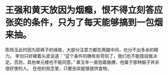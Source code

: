 # 王强和黄天放因为烟瘾，恨不得立刻答应张奕的条件，只为了每天能够搞到一包烟来抽。
陈玲玉此时因为尿裤子的缘故，大部分注意力都在两腿中间，也分不出多余的精力。
李剑只好硬着头皮说道：“这个条件的确有些苛刻了，我们也不能擅自做决定。否则，其他单元楼也不能同意。”
章玉年一直抱着胳膊，他属于那种脑子并非很好使的人。
在他的观念里，只要张奕能够提供食物，

